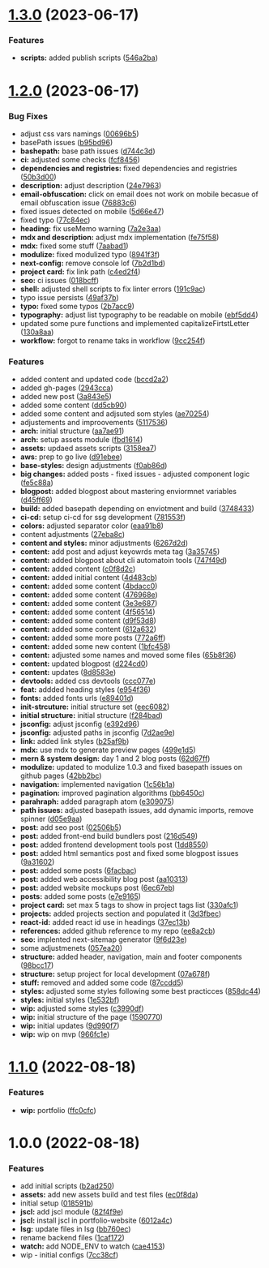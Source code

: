 # [1.3.0](https://github.com/paulAlexSerban/prj--personal-portfolio/compare/v1.2.0...v1.3.0) (2023-06-17)


### Features

* **scripts:** added publish scripts ([546a2ba](https://github.com/paulAlexSerban/prj--personal-portfolio/commit/546a2babb3366b47dc07369e5c0fa6645e2e9ed3))

# [1.2.0](https://github.com/paulAlexSerban/prj--personal-portfolio/compare/v1.1.0...v1.2.0) (2023-06-17)


### Bug Fixes

* adjust css vars namings ([00696b5](https://github.com/paulAlexSerban/prj--personal-portfolio/commit/00696b55715347a61d7cf4d733d72ffb545837ad))
* basePath issues ([b95bd96](https://github.com/paulAlexSerban/prj--personal-portfolio/commit/b95bd96223a5992481adbdccc0980c8f435bba1d))
* **bashepath:** base path issues ([d744c3d](https://github.com/paulAlexSerban/prj--personal-portfolio/commit/d744c3dff792db01417486052fd955435348e1a9))
* **ci:** adjusted some checks ([fcf8456](https://github.com/paulAlexSerban/prj--personal-portfolio/commit/fcf845686b062197929e44ca9a85280eb0f79739))
* **dependencies and registries:** fixed dependencies and registries ([50b3d00](https://github.com/paulAlexSerban/prj--personal-portfolio/commit/50b3d0093cdc12152f351ed67fe4211e91602b4b))
* **description:** adjust description ([24e7963](https://github.com/paulAlexSerban/prj--personal-portfolio/commit/24e7963fa96df5d6cb59e7616de249491ad135a3))
* **email-obfuscation:** click on email does not work on mobile becasue of email obfuscation issue ([76883c6](https://github.com/paulAlexSerban/prj--personal-portfolio/commit/76883c60ac529e1599230ad0da465bc9522fe9f8))
* fixed issues detected on mobile ([5d66e47](https://github.com/paulAlexSerban/prj--personal-portfolio/commit/5d66e478b4a916777d2f1dcf6ff4c8c48e3c4a66))
* fixed typo ([77c84ec](https://github.com/paulAlexSerban/prj--personal-portfolio/commit/77c84ecf0dede839217504fb68c7417cd5022041))
* **heading:** fix useMemo warning ([7a2e3aa](https://github.com/paulAlexSerban/prj--personal-portfolio/commit/7a2e3aa514b91b084f0a81bad2a1d80c1aa35927))
* **mdx and description:** adjust mdx implementation ([fe75f58](https://github.com/paulAlexSerban/prj--personal-portfolio/commit/fe75f58104fdde15b66ac693a1a487280589be6e))
* **mdx:** fixed some stuff ([7aabad1](https://github.com/paulAlexSerban/prj--personal-portfolio/commit/7aabad13cc79a1fe79dacdfca106d765103013ab))
* **modulize:** fixed modulized typo ([8941f3f](https://github.com/paulAlexSerban/prj--personal-portfolio/commit/8941f3f1ddb33b0ce6cf1cfafe1acbef28d7960f))
* **next-config:** remove console lof ([7b2d1bd](https://github.com/paulAlexSerban/prj--personal-portfolio/commit/7b2d1bdbadbd4ff304171a408f4999cd880461ba))
* **project card:** fix link path ([c4ed2f4](https://github.com/paulAlexSerban/prj--personal-portfolio/commit/c4ed2f471f1156093155a09d584ff1d55489cbae))
* **seo:** ci issues ([018bcff](https://github.com/paulAlexSerban/prj--personal-portfolio/commit/018bcff0ffd216610cd95247aec4a18e0603c933))
* **shell:** adjusted shell scripts to fix linter errors ([191c9ac](https://github.com/paulAlexSerban/prj--personal-portfolio/commit/191c9ac39d95616f879f25125db4537a06ce7fef))
* typo issue persists ([49af37b](https://github.com/paulAlexSerban/prj--personal-portfolio/commit/49af37b80c232a51b0fedcb9bcca93e810d7e6b9))
* **typo:** fixed some typos ([2b7acc9](https://github.com/paulAlexSerban/prj--personal-portfolio/commit/2b7acc95fa4a976ca5772b37aba835efc063fceb))
* **typography:** adjust list typography to be readable on mobile ([ebf5dd4](https://github.com/paulAlexSerban/prj--personal-portfolio/commit/ebf5dd468269d8f56e19430620f88438f5477e42))
* updated some pure functions and implemented capitalizeFirtstLetter ([130a8aa](https://github.com/paulAlexSerban/prj--personal-portfolio/commit/130a8aae5ffe59b28cbae1759565fe292dca019b))
* **workflow:** forgot to rename taks in workflow ([9cc254f](https://github.com/paulAlexSerban/prj--personal-portfolio/commit/9cc254f692744dfadb3bcdec94dfc09185c54481))


### Features

* added content and updated code ([bccd2a2](https://github.com/paulAlexSerban/prj--personal-portfolio/commit/bccd2a25034df18c865918d758ab5d42049e1ea1))
* added gh-pages ([2943cca](https://github.com/paulAlexSerban/prj--personal-portfolio/commit/2943cca51bdc3db667e9d03a23d7caf4ebfc397d))
* added new post ([3a843e5](https://github.com/paulAlexSerban/prj--personal-portfolio/commit/3a843e55c91f4298267d9fdc97f072ddafa3192a))
* added some content ([dd5cb90](https://github.com/paulAlexSerban/prj--personal-portfolio/commit/dd5cb9016f2ca6be23398c1a2ea26a1606f4b11b))
* added some content and adjsuted som styles ([ae70254](https://github.com/paulAlexSerban/prj--personal-portfolio/commit/ae70254524284b3d40ddff4604bafe40ab11d144))
* adjustements and improovements ([5117536](https://github.com/paulAlexSerban/prj--personal-portfolio/commit/5117536c2c63b220b31f51888d5314eb493a31a2))
* **arch:** initial structure ([aa7ae91](https://github.com/paulAlexSerban/prj--personal-portfolio/commit/aa7ae918393d4dfe27d01a1732bcd63d7d2a1776))
* **arch:** setup assets module ([fbd1614](https://github.com/paulAlexSerban/prj--personal-portfolio/commit/fbd161463f5e2ebf2e150bc9e32799ceb2e316a5))
* **assets:** updaed assets scripts ([3158ea7](https://github.com/paulAlexSerban/prj--personal-portfolio/commit/3158ea78e6a4a555667ab0ca783a4e5f2697c2aa))
* **aws:** prep to go live ([d91ebee](https://github.com/paulAlexSerban/prj--personal-portfolio/commit/d91ebeeaceb2641aaf1af373eabd0394e0413e49))
* **base-styles:** design adjustments ([f0ab86d](https://github.com/paulAlexSerban/prj--personal-portfolio/commit/f0ab86d4ba727527ad1218736942e42eae7f9321))
* **big changes:** added posts - fixed issues - adjusted component logic ([fe5c88a](https://github.com/paulAlexSerban/prj--personal-portfolio/commit/fe5c88af23d91f226d5f07e904eb94c8181180db))
* **blogpost:** added blogpost about mastering enviormnet variables ([d45ff69](https://github.com/paulAlexSerban/prj--personal-portfolio/commit/d45ff69ec61188efe6c9c20094335f0657abf745))
* **build:** added basepath depending on enviotment and build ([3748433](https://github.com/paulAlexSerban/prj--personal-portfolio/commit/3748433ff5642907205adf6ec0e8ddae68968b01))
* **ci-cd:** setup ci-cd for ssg development ([781553f](https://github.com/paulAlexSerban/prj--personal-portfolio/commit/781553f0f3385acc6f21a09c311ff19506b457e3))
* **colors:** adjusted separator color ([eaa91b8](https://github.com/paulAlexSerban/prj--personal-portfolio/commit/eaa91b84b098bdd263fa0ca853185ceee66f1b2e))
* content adjustments ([27eba8c](https://github.com/paulAlexSerban/prj--personal-portfolio/commit/27eba8cad202fa670a7bb54710d96e8eea3456e9))
* **content and styles:** minor adjustments ([6267d2d](https://github.com/paulAlexSerban/prj--personal-portfolio/commit/6267d2dc1a36ca19b1c221feadb9fa16c3a3fb43))
* **content:** add post and adjust keyowrds meta tag ([3a35745](https://github.com/paulAlexSerban/prj--personal-portfolio/commit/3a35745fbb1759f95cec77f4f6c13e0034ce12fc))
* **content:** added blogpost about cli automatoin tools ([747f49d](https://github.com/paulAlexSerban/prj--personal-portfolio/commit/747f49d928e75ca59eeb0994ae5fc9c84605afe3))
* **content:** added content ([c0f8d2c](https://github.com/paulAlexSerban/prj--personal-portfolio/commit/c0f8d2c450591f08b96dff7da3c843e022d46a44))
* **content:** added initial content ([4d483cb](https://github.com/paulAlexSerban/prj--personal-portfolio/commit/4d483cbeec18a0fa65d1df89562e4b06a729834b))
* **content:** added some content ([4bdacc0](https://github.com/paulAlexSerban/prj--personal-portfolio/commit/4bdacc0913776c0b516747633bbea4dd4db9eb23))
* **content:** added some content ([476968e](https://github.com/paulAlexSerban/prj--personal-portfolio/commit/476968e6a952c575a47124c03936406fe4f0beca))
* **content:** added some content ([3e3e687](https://github.com/paulAlexSerban/prj--personal-portfolio/commit/3e3e687c7e2434fb3e40acf0a26d590126fcf789))
* **content:** added some content ([4f56514](https://github.com/paulAlexSerban/prj--personal-portfolio/commit/4f565146aaccb6a81ef132218dc20087e6c58715))
* **content:** added some content ([d9f53d8](https://github.com/paulAlexSerban/prj--personal-portfolio/commit/d9f53d8ff838a486762723c7d4103fc2ee31f673))
* **content:** added some content ([612a632](https://github.com/paulAlexSerban/prj--personal-portfolio/commit/612a632f2764f88205b13881efc33f48b0a1a9fa))
* **content:** added some more posts ([772a6ff](https://github.com/paulAlexSerban/prj--personal-portfolio/commit/772a6ff2405e134a1608a7ae93e16f838ccc5745))
* **content:** added some new content ([1bfc458](https://github.com/paulAlexSerban/prj--personal-portfolio/commit/1bfc458dcaddc2c7b7e1d9b74ea082dc715a74dc))
* **content:** adjusted some names and moved some files ([65b8f36](https://github.com/paulAlexSerban/prj--personal-portfolio/commit/65b8f3696e288688c4ea9bade07295ed61165e92))
* **content:** updated blogpost ([d224cd0](https://github.com/paulAlexSerban/prj--personal-portfolio/commit/d224cd0f804d14e07db5f2202c1325877b23f582))
* **content:** updates ([8d8583e](https://github.com/paulAlexSerban/prj--personal-portfolio/commit/8d8583ee05263ac005257628f9c1800eede20b5e))
* **devtools:** added css devtools ([ccc077e](https://github.com/paulAlexSerban/prj--personal-portfolio/commit/ccc077e24bbb8adc24c4c362b380f824d0364989))
* **feat:** addded heading styles ([e954f36](https://github.com/paulAlexSerban/prj--personal-portfolio/commit/e954f3609d59959246869ce66d8bf97b4939da9d))
* **fonts:** added fonts urls ([e89401d](https://github.com/paulAlexSerban/prj--personal-portfolio/commit/e89401d0448acb049d46e93868e9b7f9a08823dc))
* **init-strcuture:** initial structure set ([eec6082](https://github.com/paulAlexSerban/prj--personal-portfolio/commit/eec60821f54512ca855a121281cd05af133b4b3f))
* **initial structure:** initial structure ([f284bad](https://github.com/paulAlexSerban/prj--personal-portfolio/commit/f284bad3320a78503bf1e42fbd75c6ed41fa715f))
* **jsconfig:** adjust jsconfig ([e392d96](https://github.com/paulAlexSerban/prj--personal-portfolio/commit/e392d96ec5017c9fee27a99002c17ab14db72bcb))
* **jsconfig:** adjusted paths in jsconfig ([7d2ae9e](https://github.com/paulAlexSerban/prj--personal-portfolio/commit/7d2ae9eb4ba9af01a2040bd70527458aeb5a4419))
* **link:** added link styles ([b25af9b](https://github.com/paulAlexSerban/prj--personal-portfolio/commit/b25af9bd0001af27676038dd292c9f114ca0b6d4))
* **mdx:** use mdx to generate preview pages ([499e1d5](https://github.com/paulAlexSerban/prj--personal-portfolio/commit/499e1d570633bba7d66959b6fe270b206f58ce7a))
* **mern & system design:** day 1 and 2 blog posts ([62d67ff](https://github.com/paulAlexSerban/prj--personal-portfolio/commit/62d67ff999aa3fd5f96f5a81c5ec97a50a9b7c09))
* **modulize:** updated to modulize 1.0.3 and fixed basepath issues on github pages ([42bb2bc](https://github.com/paulAlexSerban/prj--personal-portfolio/commit/42bb2bc2ad80ce4f083ea5f534e0760ed7b1d084))
* **navigation:** implemented navigation ([1c56b1a](https://github.com/paulAlexSerban/prj--personal-portfolio/commit/1c56b1af523b7ee6861a609a98255f3e6d31e590))
* **pagination:** improved pagination algorithms ([bb6450c](https://github.com/paulAlexSerban/prj--personal-portfolio/commit/bb6450c444b45e3b60d7f4752c34b6cf47806d23))
* **parahraph:** added paragraph atom ([e309075](https://github.com/paulAlexSerban/prj--personal-portfolio/commit/e30907573947971f908554c6410be3f5c2a6c81a))
* **path issues:** adjusted basepath issues, add dynamic imports, remove spinner ([d05e9aa](https://github.com/paulAlexSerban/prj--personal-portfolio/commit/d05e9aabc301626866026cc3064e6af890bb8d69))
* **post:** add seo post ([02506b5](https://github.com/paulAlexSerban/prj--personal-portfolio/commit/02506b50550f9e48c44caeecfa283a58aad63a1e))
* **post:** added front-end build bundlers post ([216d549](https://github.com/paulAlexSerban/prj--personal-portfolio/commit/216d549f8f338088cbcc34e7cb1cfded59e6b848))
* **post:** added frontend development tools post ([1dd8550](https://github.com/paulAlexSerban/prj--personal-portfolio/commit/1dd8550d7d9987267b5a28f87d0b4194063a14a1))
* **post:** added html semantics post and fixed some blogpost issues ([9a31602](https://github.com/paulAlexSerban/prj--personal-portfolio/commit/9a31602019d776787f7f5f2aa9d8a443ed2ecf70))
* **post:** added some posts ([6facbac](https://github.com/paulAlexSerban/prj--personal-portfolio/commit/6facbac4daa19e93a19223530497529e0a3abf7c))
* **post:** added web accessibility blog post ([aa10313](https://github.com/paulAlexSerban/prj--personal-portfolio/commit/aa10313944887d594f477bf6a285f8554980096b))
* **post:** added website mockups post ([6ec67eb](https://github.com/paulAlexSerban/prj--personal-portfolio/commit/6ec67eb6b2addc7a4e04092174105a54fb947c6c))
* **posts:** added some posts ([e7e9165](https://github.com/paulAlexSerban/prj--personal-portfolio/commit/e7e9165b7fdf361295cf8bb04fc080eb99e2828e))
* **project card:** set max 5 tags to show in project tags list ([330afc1](https://github.com/paulAlexSerban/prj--personal-portfolio/commit/330afc1fdd8a89e8f4472bfd11f3681fa4e5f322))
* **projects:** added projects section and populated it ([3d3fbec](https://github.com/paulAlexSerban/prj--personal-portfolio/commit/3d3fbec63594821420637df7643b6eeffff4a4da))
* **react-id:** added react id use in headings ([37ec13b](https://github.com/paulAlexSerban/prj--personal-portfolio/commit/37ec13b76da551a39112c3829a605940c4eb3190))
* **references:** added github reference to my repo ([ee8a2cb](https://github.com/paulAlexSerban/prj--personal-portfolio/commit/ee8a2cb92dd0475691b6b116e3b6e16c3e84d992))
* **seo:** implented next-sitemap generator ([9f6d23e](https://github.com/paulAlexSerban/prj--personal-portfolio/commit/9f6d23e0a0f87232d10986b3f0a0b6311dd9208b))
* some adjustmenets ([057ea20](https://github.com/paulAlexSerban/prj--personal-portfolio/commit/057ea20ddacd75695439730f6fe7f88ef8e48f3a))
* **structure:** added header, navigation, main and footer components ([98bcc17](https://github.com/paulAlexSerban/prj--personal-portfolio/commit/98bcc173cd2940344833fb77a78c36cd0aca98d6))
* **structure:** setup project for local development ([07a678f](https://github.com/paulAlexSerban/prj--personal-portfolio/commit/07a678f1af133e39e3107e52b8bb93213c103c08))
* **stuff:** removed and added some code ([87ccdd5](https://github.com/paulAlexSerban/prj--personal-portfolio/commit/87ccdd511976f4e0c0fdb98833f0fa59b6c82148))
* **styles:** adjusted some styles following some best practicces ([858dc44](https://github.com/paulAlexSerban/prj--personal-portfolio/commit/858dc4472a06a8e50e2b2a1b1793f783b131d395))
* **styles:** initial styles ([1e532bf](https://github.com/paulAlexSerban/prj--personal-portfolio/commit/1e532bfb3f8586141f84e336dabeddc3ba773389))
* **wip:** adjusted some styles ([c3990df](https://github.com/paulAlexSerban/prj--personal-portfolio/commit/c3990dfb16eab126cf9e61313119ddd606d8475a))
* **wip:** initial structure of the page ([1590770](https://github.com/paulAlexSerban/prj--personal-portfolio/commit/1590770856c1553ca5336cd33af253a147e3fac4))
* **wip:** initial updates ([9d990f7](https://github.com/paulAlexSerban/prj--personal-portfolio/commit/9d990f72c2e64cef62810b9fc1767d170000bd4f))
* **wip:** wip on mvp ([966fc1e](https://github.com/paulAlexSerban/prj--personal-portfolio/commit/966fc1ef1035411f96a88a289b935e13ebadc0eb))

# [1.1.0](https://github.com/paulAlexSerban/prj--personal-portfolio/compare/v1.0.0...v1.1.0) (2022-08-18)


### Features

* **wip:** portfolio ([ffc0cfc](https://github.com/paulAlexSerban/prj--personal-portfolio/commit/ffc0cfccbd595695c42eb6a4d876a41937520cc7))

# 1.0.0 (2022-08-18)


### Features

* add initial scripts ([b2ad250](https://github.com/paulAlexSerban/prj--personal-portfolio/commit/b2ad250692dcfbf5f0d43125e96f153011ef83ed))
* **assets:** add new assets build and test files ([ec0f8da](https://github.com/paulAlexSerban/prj--personal-portfolio/commit/ec0f8da8ed24323422e660f705b7dfb8a82e6551))
* initial setup ([018591b](https://github.com/paulAlexSerban/prj--personal-portfolio/commit/018591bd1b6d25f648213a8b923d7de514756196))
* **jscl:** add jscl module ([82f4f9e](https://github.com/paulAlexSerban/prj--personal-portfolio/commit/82f4f9e1888b56309ba82f5871862f41ccbfe31d))
* **jscl:** install jscl in portfolio-website ([6012a4c](https://github.com/paulAlexSerban/prj--personal-portfolio/commit/6012a4ced5659f062b50014235479f781d8bf834))
* **lsg:** update files in lsg ([bb760ec](https://github.com/paulAlexSerban/prj--personal-portfolio/commit/bb760ecd6ff43d539806c7cda9e81ac9dd7f04d7))
* rename backend files ([1caf172](https://github.com/paulAlexSerban/prj--personal-portfolio/commit/1caf1724702302c8c9c4c38bb6c5a440d038f927))
* **watch:** add NODE_ENV to watch ([cae4153](https://github.com/paulAlexSerban/prj--personal-portfolio/commit/cae41534cf0aca11249d09b927c828e9dd2a3533))
* wip - initial configs ([7cc38cf](https://github.com/paulAlexSerban/prj--personal-portfolio/commit/7cc38cfcbc9ab6c744f31c51c0ee2b1ca8966e3b))
